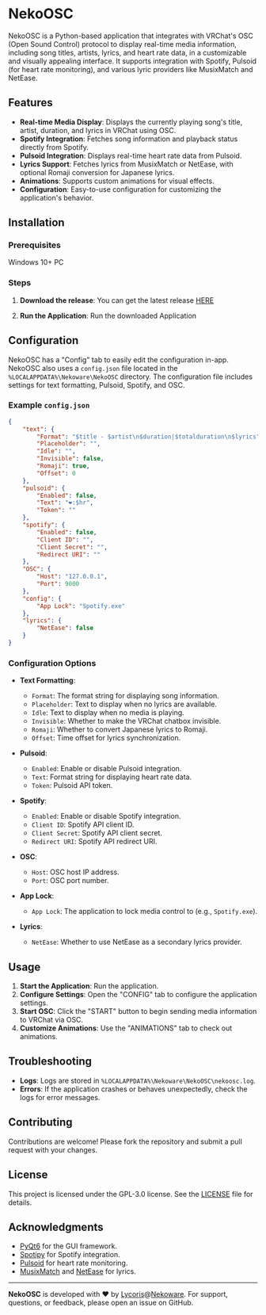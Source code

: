 # NekoOSC

NekoOSC is a Python-based application that integrates with VRChat's OSC (Open Sound Control) protocol to display real-time media information, including song titles, artists, lyrics, and heart rate data, in a customizable and visually appealing interface. It supports integration with Spotify, Pulsoid (for heart rate monitoring), and various lyric providers like MusixMatch and NetEase.

## Features

- **Real-time Media Display**: Displays the currently playing song's title, artist, duration, and lyrics in VRChat using OSC.
- **Spotify Integration**: Fetches song information and playback status directly from Spotify.
- **Pulsoid Integration**: Displays real-time heart rate data from Pulsoid.
- **Lyrics Support**: Fetches lyrics from MusixMatch or NetEase, with optional Romaji conversion for Japanese lyrics.
- **Animations**: Supports custom animations for visual effects.
- **Configuration**: Easy-to-use configuration for customizing the application's behavior.

## Installation

### Prerequisites

Windows 10+ PC

### Steps

1. **Download the release**:
   You can get the latest release [HERE](https://github.com/NekowareCC/NekoOSC/releases)

2. **Run the Application**:
   Run the downloaded Application


## Configuration

NekoOSC has a "Config" tab to easily edit the configuration in-app.
NekoOSC also uses a `config.json` file located in the `%LOCALAPPDATA%\Nekoware\NekoOSC` directory. The configuration file includes settings for text formatting, Pulsoid, Spotify, and OSC.

### Example `config.json`

```json
{
    "text": {
        "Format": "$title - $artist\n$duration|$totalduration\n$lyrics",
        "Placeholder": "",
        "Idle": "",
        "Invisible": false,
        "Romaji": true,
        "Offset": 0
    },
    "pulsoid": {
        "Enabled": false,
        "Text": "❤️:$hr",
        "Token": ""
    },
    "spotify": {
        "Enabled": false,
        "Client ID": "",
        "Client Secret": "",
        "Redirect URI": ""
    },
    "OSC": {
        "Host": "127.0.0.1",
        "Port": 9000
    },
    "config": {
        "App Lock": "Spotify.exe"
    },
    "lyrics": {
        "NetEase": false
    }
}
```

### Configuration Options

- **Text Formatting**:
  - `Format`: The format string for displaying song information.
  - `Placeholder`: Text to display when no lyrics are available.
  - `Idle`: Text to display when no media is playing.
  - `Invisible`: Whether to make the VRChat chatbox invisible.
  - `Romaji`: Whether to convert Japanese lyrics to Romaji.
  - `Offset`: Time offset for lyrics synchronization.

- **Pulsoid**:
  - `Enabled`: Enable or disable Pulsoid integration.
  - `Text`: Format string for displaying heart rate data.
  - `Token`: Pulsoid API token.

- **Spotify**:
  - `Enabled`: Enable or disable Spotify integration.
  - `Client ID`: Spotify API client ID.
  - `Client Secret`: Spotify API client secret.
  - `Redirect URI`: Spotify API redirect URI.

- **OSC**:
  - `Host`: OSC host IP address.
  - `Port`: OSC port number.

- **App Lock**:
  - `App Lock`: The application to lock media control to (e.g., `Spotify.exe`).

- **Lyrics**:
  - `NetEase`: Whether to use NetEase as a secondary lyrics provider.

## Usage

1. **Start the Application**: Run the application.
2. **Configure Settings**: Open the "CONFIG" tab to configure the application settings.
3. **Start OSC**: Click the "START" button to begin sending media information to VRChat via OSC.
4. **Customize Animations**: Use the "ANIMATIONS" tab to check out animations.

## Troubleshooting

- **Logs**: Logs are stored in `%LOCALAPPDATA%\Nekoware\NekoOSC\nekoosc.log`.
- **Errors**: If the application crashes or behaves unexpectedly, check the logs for error messages.

## Contributing

Contributions are welcome! Please fork the repository and submit a pull request with your changes.

## License

This project is licensed under the GPL-3.0 license. See the [LICENSE](LICENSE) file for details.

## Acknowledgments

- [PyQt6](https://www.riverbankcomputing.com/software/pyqt/) for the GUI framework.
- [Spotipy](https://spotipy.readthedocs.io/) for Spotify integration.
- [Pulsoid](https://pulsoid.net/) for heart rate monitoring.
- [MusixMatch](https://www.musixmatch.com/) and [NetEase](https://music.163.com/) for lyrics.

---

**NekoOSC** is developed with ❤️ by [Lycoris](https://github.com/LycorisWO)@[Nekoware](https://nekoware.cc). For support, questions, or feedback, please open an issue on GitHub.
